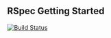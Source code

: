 ## RSpec Getting Started

[![Build Status](https://travis-ci.org/tsmsogn/rspec_getting_started.svg?branch=master)](https://travis-ci.org/tsmsogn/rspec_getting_started)
